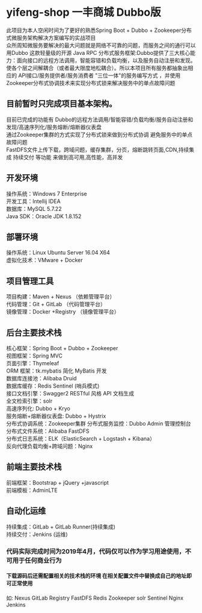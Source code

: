# yifeng-shop  一丰商城 Dubbo版  
此项目为本人空闲时间为了更好的熟悉Spring Boot + Dubbo + Zookeeper分布式微服务架构解决方案编写的实战项目     
众所周知微服务要解决的最大问题就是网络不可靠的问题，而服务之间的通行可以用Dubbo 这款轻量级的开源 Java RPC 分布式服务框架:Dubbo提供了三大核心能力：面向接口的远程方法调用，智能容错和负载均衡，以及服务自动注册和发现。 使各个层之间解耦合（或者最大限度地松耦合）。所以本项目所有服务都抽象出相应的 API接口/服务提供者/服务消费者 "三位一体"的服务编写方式 ，并使用Zookeeper分布式协调技术来实现分布式锁来解决服务中的单点故障问题    
 
## 目前暂时只完成项目基本架构。  
目前已完成的功能有 Dubbo的远程方法调用/智能容错/负载均衡/服务自动注册和发现/高速序列化/服务熔断/熔断器仪表盘    
通过Zookeeper集群的方式实现了分布式锁来做到分布式协调 避免服务中的单点故障问题   
FastDFS文件上传下载，跨域问题，缓存集群，分页，熔断跳转页面,CDN,持续集成 持续交付 等功能  来做到高可用,高性能，高并发    

## 开发环境
操作系统：Windows 7 Enterprise  
开发工具：Intellij IDEA  
数据库：MySQL 5.7.22  
Java SDK：Oracle JDK 1.8.152  
## 部署环境
操作系统：Linux Ubuntu Server 16.04 X64   
虚拟化技术：VMware + Docker   
## 项目管理工具
项目构建：Maven + Nexus    （依赖管理平台）  
代码管理：Git + GitLab     （代码管理平台）  
镜像管理：Docker +Registry （镜像管理平台）  
## 后台主要技术栈
核心框架：Spring Boot + Dubbo + Zookeeper  
视图框架：Spring MVC   
页面引擎：Thymeleaf  
ORM 框架：tk.mybatis 简化 MyBatis 开发  
数据库连接池：Alibaba Druid  
数据库缓存：Redis Sentinel   (哨兵模式)  
接口文档引擎：Swagger2 RESTful 风格 API 文档生成  
全文检索引擎：solr  
高速序列化: Dubbo + Kryo  
服务熔断+熔断器仪表盘: Dubbo + Hystrix  
分布式协调系统：Zookeeper集群 
分布式服务监控：Dubbo Admin 管理控制台  
分布式文件系统：Alibaba FastDFS  
分布式日志系统：ELK（ElasticSearch + Logstash + Kibana）  
反向代理负载均衡+跨域问题：Nginx  
## 前端主要技术栈 
前端框架：Bootstrap + jQuery +javascript  
前端模板：AdminLTE  
## 自动化运维
持续集成：GitLab + GitLab Runner(持续集成)  
持续交付：Jenkins               (运维) 

### 代码实际完成时间为2019年4月，代码仅可以作为学习用途使用，不可用于任何商业行为   
#### 下载源码后还需配置相关的技术栈的环境 在相关配置文件中替换成自己的地址即可正常使用  
如:
Nexus GitLab Registry FastDFS Redis  Zookeeper solr    Sentinel Nginx Jenkins 

